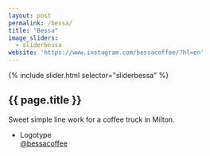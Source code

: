 ```yaml
---
layout: post
permalink: /bessa/
title: "Bessa"
image_sliders:
  - sliderbessa
website: 'https://www.instagram.com/bessacoffee/?hl=en'
---
```


<section class="section fadeup float_left col-1-4 grid-mar">

<div>
  <div id="slideshow">
  {% include slider.html selector="sliderbessa" %}
  </div>

  <article class="txt-centre">
    <h2>{{ page.title }}</h2>
    <p>Sweet simple line work for a coffee truck in Milton.</p>
    <ul>
      <li>Logotype</li>
      <a href="{{ page.website }}">@bessacoffee</a>
    </ul>
  </article>
</div>

</section>